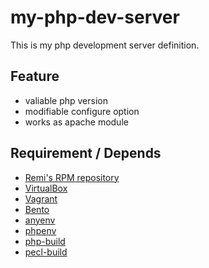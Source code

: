 my-php-dev-server
=================

This is my php development server definition.


Feature
-----------------

* valiable php version
* modifiable configure option
* works as apache module


Requirement / Depends
----------------------

* [Remi's RPM repository](http://rpms.famillecollet.com)
* [VirtualBox](https://www.virtualbox.org)
* [Vagrant](https://www.vagrantup.com)
* [Bento](https://atlas.hashicorp.com/bento)
* [anyenv](https://github.com/riywo/anyenv)
* [phpenv](https://github.com/madumlao/phpenv)
* [php-build](https://github.com/php-build/php-build)
* [pecl-build](https://github.com/crocos/pecl-build)

